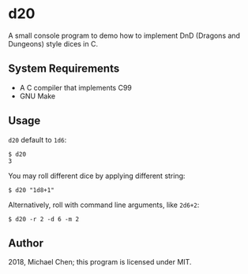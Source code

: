 # d20

A small console program to demo how to implement DnD (Dragons and Dungeons) style dices in C.

## System Requirements

* A C compiler that implements C99
* GNU Make

## Usage

`d20` default to `1d6`:

```
$ d20
3
```

You may roll different dice by applying different string:

```
$ d20 "1d8+1"
```

Alternatively, roll with command line arguments, like `2d6+2`:

```
$ d20 -r 2 -d 6 -m 2
```

## Author

2018, Michael Chen; this program is licensed under MIT.
